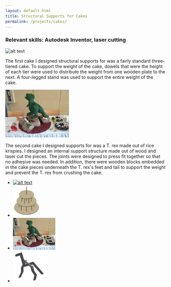 ```yaml
---
layout: default.html
title: Structural Supports for Cakes
permalink: /projects/cakes/
---
```


<h3> Relevant skills: Autodesk Inventor, laser cutting </h3>

<img src="/assets/images/projects/cakes/beatles-cake_picture.png" width="200" class="left" alt="alt text" thumbnail="width=200">

The first cake I designed structural supports for was a fairly standard three-tiered cake. To support the weight of the cake, dowels that were the height of each tier were used to distribute the weight from one wooden plate to the next. A four-legged stand was used to support the entire weight of the cake.

<div class="clear"></div>

<img src="/assets/images/projects/cakes/dinosaur_cake.JPG" width="200" class="left" alt="alt text" thumbnail="width=200">

The second cake I designed supports for was a T. rex made out of rice krispies. I designed an internal support structure made out of wood and laser cut the pieces. The joints were designed to press fit together so that no adhesive was needed. In addition, there were wooden blocks embedded in the cake pieces underneath the T. rex's feet and tail to support the weight and prevent the T. rex from crushing the cake.

<div class="clear"></div>

<ul class="image-list">
    <li>
        <a href="/assets/images/projects/cakes/beatles-cake_picture.png">
        <img src="/assets/images/projects/cakes/beatles-cake_picture.png" height="100" alt="alt text" thumbnail="height=100"></a>
    </li>
    <li>
        <a href="/assets/images/projects/cakes/beatles-cake_cad.png">
        <img src="/assets/images/projects/cakes/beatles-cake_cad.png" height="100" alt="alt text" thumbnail="height=100"></a>
    </li>
    <li>
        <a href="/assets/images/projects/cakes/dinosaur_cake.JPG">
        <img src="/assets/images/projects/cakes/dinosaur_cake.JPG" height="100" alt="alt text" thumbnail="height=100"></a>
    </li>
    <li>
        <a href="/assets/images/projects/cakes/dinosaur-cake_cad.PNG">
        <img src="/assets/images/projects/cakes/dinosaur-cake_cad.PNG" height="100" alt="alt text" thumbnail="height=100"></a>
    </li>
</ul>

